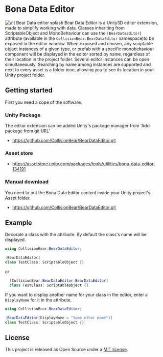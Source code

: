 # Bona Data Editor
![alt Bear Data editor splash](http://gamedevelopersplayground.com/files/38100729-e7d9-4164-825d-64b35ecd929e.webp)
Bear Data Editor is a Unity3D editor extension, made to simplify working with data. 
Classes inheriting from ScriptableObject and MonoBehaviour can use the ``[BearDataEditor]``
attribute (available in the ``CollisionBear.BearDataEditor`` namespace)to be exposed in the editor window.
When exposed and chosen, any scriptable object instances of a given type, or prefab with a specific
monobehaviour component will be displayed in the editor sorted by name, regardless of their
location in the project folder.
Several editor instances can be open simultaneously. Searching by name among instances are supported and
next to every asset is a folder icon, allowing you to see its location in your Unity project folder.

## Getting started
First you need a cope of the software. 

### Unity Package
The editor extension can be added Unity's package manager from 'Add package from git URL'
* <https://github.com/CollisionBear/BearDataEditor.git>


### Asset store
* <https://assetstore.unity.com/packages/tools/utilities/bona-data-editor-134191>

### Manual download
You need to put the Bona Data Editor content inside your Unity project's Asset folder.
* <https://github.com/CollisionBear/BearDataEditor.git>

## Example
Decorate a class with the attribute. By default the class's name will be displayed.
```cs
using CollisionBear.BearDataEditor;

[BearDataEditor]
class TestClass: ScriptableObject {}
```
or
```cs
  [CollisionBear.BearDataEditor.BearDataEditor]
  class TestClass: ScriptableObject {}
  ```
If you want to display another name for your class in the editor, enter a `DisplayName` for it in the attribute.
```cs
using CollisionBear.BearDataEditor;

[BearDataEditor(DisplayName = "Some other name")]
class TestClass: ScriptableObject {}
```

## License
This project is released as Open Source under a [MIT license](https://opensource.org/licenses/MIT).
